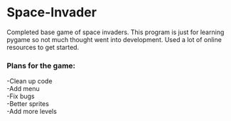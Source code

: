 # Space-Invader
Completed base game of space invaders. This program is just for learning pygame so not much thought went into development.
Used a lot of online resources to get started. 

### Plans for the game:<br />

-Clean up code<br />
-Add menu<br />
-Fix bugs<br />
-Better sprites<br /> 
-Add more levels<br />
